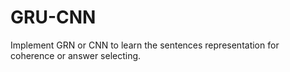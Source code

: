 # GRU-CNN
Implement GRN or CNN to learn the sentences representation for coherence or answer selecting.
